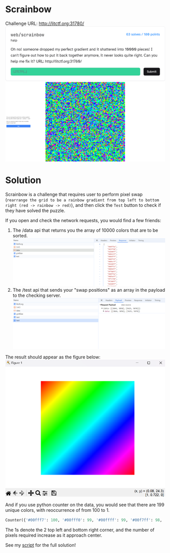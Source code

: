 # Scrainbow 

Challenge URL: http://litctf.org:31780/
![](Pasted%20image%2020240813171726.png)
![](Pasted%20image%2020240813171834.png)

# Solution

Scrainbow is a challenge that requires user to perform pixel swap (`rearrange the grid to be a rainbow gradient from top left to bottom right (red -> rainbow -> red)`), and then click the `Test` button to check if they have solved the puzzle.

If you open and check the network requests, you would find a few friends:

1. The /data api that returns you the array of 10000 colors that are to be sorted. ![](Pasted%20image%2020240813172154.png)
2. The /test api that sends your "swap positions" as an array in the payload to the checking server.![](Pasted%20image%2020240813172339.png)


The result should appear as the figure below:
![](Pasted%20image%2020240813171747.png)


And if you use python counter on the data, you would see that there are 199 unique colors, with reoccurrence of from 100 to 1.

``` Python
Counter({'#00fff7': 100, '#00fff0': 99, '#00ffff': 99, '#00f7ff': 98, '#00ffe8': 98, '#00f0ff': 97, '#00ffe0': 97, '#00ffd9': 96, '#00e8ff': 96, '#00ffd1': 95, '#00e0ff': 95, '#00d9ff': 94, '#00ffc9': 94, '#00ffc2': 93, '#00d1ff': 93, '#00ffba': 92, '#00c9ff': 92, '#00c2ff': 91, '#00ffb3': 91, '#00ffab': 90, '#00baff': 90, '#00b2ff': 89, '#00ffa3': 89, '#00abff': 88, '#00ff9c': 88, '#00ff94': 87, '#00a3ff': 87, '#009cff': 86, '#00ff8c': 86, '#0094ff': 85, '#00ff85': 85, '#008cff': 84, '#00ff7d': 84, '#0085ff': 83, '#00ff75': 83, '#00ff6e': 82, '#007dff': 82, '#0075ff': 81, '#00ff66': 81, '#006eff': 80, '#00ff5e': 80, '#00ff57': 79, '#0066ff': 79, '#00ff4f': 78, '#005eff': 78, '#0057ff': 77, '#00ff47': 77, '#004fff': 76, '#00ff40': 76, '#00ff38': 75, '#0047ff': 75, '#00ff30': 74, '#0040ff': 74, '#0038ff': 73, '#00ff29': 73, '#0030ff': 72, '#00ff21': 72, '#00ff19': 71, '#0029ff': 71, '#0021ff': 70, '#00ff12': 70, '#00ff0a': 69, '#0019ff': 69, '#0012ff': 68, '#00ff03': 68, '#05ff00': 67, '#000aff': 67, '#0003ff': 66, '#0dff00': 66, '#14ff00': 65, '#0500ff': 65, '#1cff00': 64, '#0d00ff': 64, '#1400ff': 63, '#24ff00': 63, '#2bff00': 62, '#1c00ff': 62, '#2400ff': 61, '#33ff00': 61, '#2b00ff': 60, '#3bff00': 60, '#3300ff': 59, '#42ff00': 59, '#4aff00': 58, '#3b00ff': 58, '#4200ff': 57, '#52ff00': 57, '#4a00ff': 56, '#59ff00': 56, '#5200ff': 55, '#61ff00': 55, '#5900ff': 54, '#69ff00': 54, '#70ff00': 53, '#6100ff': 53, '#78ff00': 52, '#6900ff': 52, '#80ff00': 51, '#7000ff': 51, '#87ff00': 50, '#7800ff': 50, '#8fff00': 49, '#8000ff': 49, '#8700ff': 48, '#96ff00': 48, '#9eff00': 47, '#8f00ff': 47, '#9600ff': 46, '#a6ff00': 46, '#9e00ff': 45, '#adff00': 45, '#a600ff': 44, '#b5ff00': 44, '#bdff00': 43, '#ad00ff': 43, '#b500ff': 42, '#c4ff00': 42, '#bd00ff': 41, '#ccff00': 41, '#c400ff': 40, '#d4ff00': 40, '#cc00ff': 39, '#dbff00': 39, '#d400ff': 38, '#e3ff00': 38, '#db00ff': 37, '#ebff00': 37, '#f2ff00': 36, '#e300ff': 36, '#eb00ff': 35, '#faff00': 35, '#f200ff': 34, '#fffc00': 34, '#fff500': 33, '#fa00ff': 33, '#ff00fc': 32, '#ffed00': 32, '#ff00f5': 31, '#ffe600': 31, '#ff00ed': 30, '#ffde00': 30, '#ffd600': 29, '#ff00e6': 29, '#ffcf00': 28, '#ff00de': 28, '#ffc700': 27, '#ff00d6': 27, '#ff00cf': 26, '#ffbf00': 26, '#ffb800': 25, '#ff00c7': 25, '#ffb000': 24, '#ff00bf': 24, '#ffa800': 23, '#ff00b8': 23, '#ff00b0': 22, '#ffa100': 22, '#ff00a8': 21, '#ff9900': 21, '#ff9100': 20, '#ff00a1': 20, '#ff8a00': 19, '#ff0099': 19, '#ff8200': 18, '#ff0091': 18, '#ff7a00': 17, '#ff008a': 17, '#ff0082': 16, '#ff7300': 16, '#ff6b00': 15, '#ff007a': 15, '#ff6300': 14, '#ff0073': 14, '#ff006b': 13, '#ff5c00': 13, '#ff0063': 12, '#ff5400': 12, '#ff005c': 11, '#ff4c00': 11, '#ff0054': 10, '#ff4500': 10, '#ff004c': 9, '#ff3d00': 9, '#ff3600': 8, '#ff0045': 8, '#ff2e00': 7, '#ff003d': 7, '#ff2600': 6, '#ff0036': 6, '#ff1f00': 5, '#ff002e': 5, '#ff1700': 4, '#ff0026': 4, '#ff001f': 3, '#ff0f00': 3, '#ff0017': 2, '#ff0800': 2, '#ff000f': 1, '#ff0000': 1})
```

The 1s denote the 2 top left and bottom right corner, and the number of pixels required increase as it approach center.

See my [script](solve.py) for the full solution!
